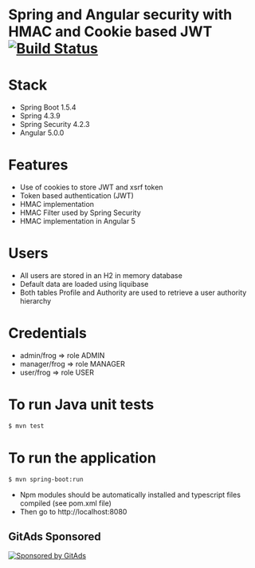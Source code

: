 # Spring and Angular security with HMAC and Cookie based JWT [![Build Status](https://travis-ci.org/RedFroggy/angular-spring-hmac.svg?branch=master)](https://travis-ci.org/RedFroggy/angular-spring-hmac)

# Stack
- Spring Boot 1.5.4
- Spring 4.3.9
- Spring Security 4.2.3
- Angular 5.0.0

# Features
- Use of cookies to store JWT and xsrf token
- Token based authentication (JWT)
- HMAC implementation
- HMAC Filter used by Spring Security
- HMAC implementation in Angular 5

# Users
- All users are stored in an H2 in memory database
- Default data are loaded using liquibase
- Both tables Profile and Authority are used to retrieve a user authority hierarchy


# Credentials
- admin/frog => role ADMIN
- manager/frog => role MANAGER
- user/frog => role USER

# To run Java unit tests
````bash
$ mvn test
````

# To run the application
````bash
$ mvn spring-boot:run
````
- Npm modules should be automatically installed and typescript files compiled (see pom.xml file)
- Then go to http://localhost:8080

## GitAds Sponsored
[![Sponsored by GitAds](https://gitads.dev/v1/ad-serve?source=arnabnandy7/angular-spring-hmac@github)](https://gitads.dev/v1/ad-track?source=arnabnandy7/angular-spring-hmac@github)


